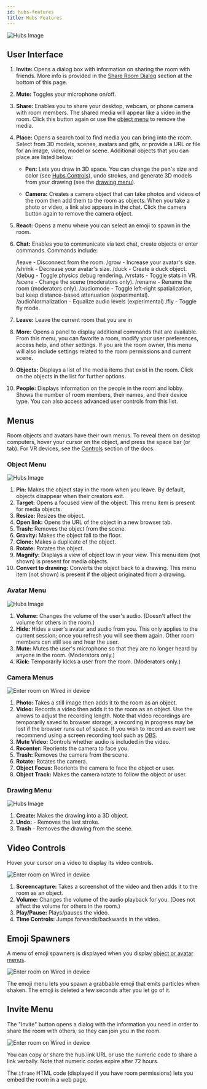 ```yaml
---
id: hubs-features
title: Hubs Features
---
```


![Hubs Image](img/hubs-user-interface.png)

## User Interface

1. __Invite:__ Opens a dialog box with information on sharing the room with friends. More info is provided in the [Share Room Dialog](./hubs-features.html#share-room-dialog) section at the bottom of this page.

2. __Mute:__ Toggles your microphone on/off.

3. __Share:__ Enables you to share your desktop, webcam, or phone camera with room members. The shared media will appear like a video in the room. Click this button again or use the [object menu](./hubs-features.html#object-menu) to remove the media.

4. __Place:__ Opens a search tool to find media you can bring into the room. Select from 3D models, scenes, avatars and gifs, or provide a URL or file for an image, video, model or scene. Additional objects that you can place are listed below: 

    * __Pen:__ Lets you draw in 3D space. You can change the pen's size and color (see [Hubs Controls](./hubs-controls.html)), undo strokes, and generate 3D models from your drawing (see the [drawing menu](./hubs-features.html#drawing-menu)).

    * __Camera:__ Creates a camera object that can take photos and videos of the room then add them to the room as objects. When you take a photo or video, a link also appears in the chat. Click the camera button again to remove the camera object.

5. __React:__ Opens a menu where you can select an emoji to spawn in the room.

6. __Chat:__ Enables you to communicate via text chat, create objects or enter commands. Commands include:


    /leave - Disconnect from the room.
    /grow - Increase your avatar's size.
    /shrink - Decrease your avatar's size.
    /duck - Create a duck object.
    /debug - Toggle physics debug rendering.
    /vrstats - Toggle stats in VR.
    /scene <scene url> - Change the scene (moderators only).
    /rename <new name> - Rename the room (moderators only).
    /audiomode - Toggle left-right spatialization, but keep distance-based attenuation (experimental).
    /audioNormalization <factor> - Equalize audio levels (experimental)
    /fly - Toggle fly mode.

7. __Leave:__ Leave the current room that you are in 

8. __More:__ Opens a panel to display additional commands that are available. From this menu, you can favorite a room, modify your user preferences, access help, and other settings. If you are the room owner, this menu will also include settings related to the room permissions and current scene.

9. __Objects:__ Displays a list of the media items that exist in the room. Click on the objects in the list for further options.

10. __People:__ Displays information on the people in the room and lobby. Shows the number of room members, their names, and their device type. You can also access advanced user controls from this list.

## Menus 

Room objects and avatars have their own menus. To reveal them on desktop computers, hover your cursor on the object, and press the space bar (or tab). For VR devices, see the [Controls](./hubs-controls.html) section of the docs. 
 
### Object Menu

![Hubs Image](img/hubs-object-menu.jpeg)

1. __Pin:__  Makes the object stay in the room when you leave. By default, objects disappear when their creators exit.
2. __Target:__ Opens a focused view of the object. This menu item is present for media objects.
3. __Resize:__ Resizes the object.
4. __Open link:__ Opens the URL of the object in a new browser tab.
5. __Trash:__ Removes the object from the scene.
6. __Gravity:__ Makes the object fall to the floor.
7. __Clone:__ Makes a duplicate of the object.
8. __Rotate:__ Rotates the object.
9. __Magnify:__ Displays  a view of object low in your view. This menu item (not shown) is present for media objects.
10. __Convert to drawing:__ Converts the object back to a drawing. This menu item (not shown) is present if the object originated from a drawing.


### Avatar Menu

![Hubs Image](img/hubs-avatar-menu.jpeg)

1. __Volume:__ Changes the volume of the user's audio. (Doesn't affect the volume for others in the room.)
2. __Hide:__ Hides a user's avatar and audio from you. This only applies to the current session; once you refresh you will see them again. Other room members can still see and hear the user.
3. __Mute:__ Mutes the user's microphone so that they are no longer heard by anyone in the room. (Moderators only.)
4. __Kick:__ Temporarily kicks a user from the room. (Moderators only.)

### Camera Menus

![Enter room on Wired in device](img/hubs-camera-menu.jpeg)

1. __Photo:__ Takes a still image then adds it to the room as an object.
2. __Video:__ Records a video then adds it to the room as an object. Use the arrows to adjust the recording length. Note that video recordings are temporarily saved to browser storage; a recording in progress may be lost if the browser runs out  of space. If you wish to record an event we recommend using a screen recording tool such as [OBS](https://obsproject.com/).
3. __Mute Video:__ Controls whether audio is included in the video.
4. __Recenter:__ Reorients the camera to face you.
5. __Trash:__ Removes the camera from the scene.
6. __Rotate:__ Rotates the camera.
7. __Object Focus:__ Reorients the camera to face the object or user.
8. __Object Track:__ Makes the camera rotate to follow the object or user.


### Drawing Menu

![Hubs Image](img/hubs-drawing-menu.jpeg)

1. __Create:__ Makes the drawing into a 3D object.
2. __Undo:__ - Removes the last stroke.
3. __Trash__ - Removes the drawing from the scene.


## Video Controls

Hover your cursor on a video to display its video controls.

![Enter room on Wired in device](img/hubs-media-controls.jpeg)
1. __Screencapture:__ Takes a screenshot of the video and then adds it to the room as an object.
2. __Volume:__ Changes the volume of the audio playback for you. (Does not affect the volume for others in the room.)
3. __Play/Pause:__ Plays/pauses the video.
4. __Time Controls:__ Jumps forwards/backwards in the video.


## Emoji Spawners

A menu of emoji spawners is displayed when you display [object or avatar menus](./hubs-features.html#menus).

![Enter room on Wired in device](img/hubs-emoji-spawners.jpeg)

The emoji menu lets you spawn a grabbable emoji that emits particles when shaken. The emoji is deleted a few seconds after you let go of it.


## Invite Menu

The "Invite" button opens a dialog with the information you need in order to share the room with others, so they can join you in the room.

![Enter room on Wired in device](img/hubs-invite-dialogue.png)

You can copy or share the hub.link URL or use the numeric code to share a link verbally. Note that numeric codes expire after 72 hours.

The `iframe` HTML code (displayed if you have room permissions) lets you embed the room in a web page.

<!-- The "notify me" checkbox (displayed if you have room permissions) enables you to sign up for notifications that alert you when another user enters the room. You can sign up for notifications on your phone or desktop. You do not need to remain in the room to receive notifications. -->

